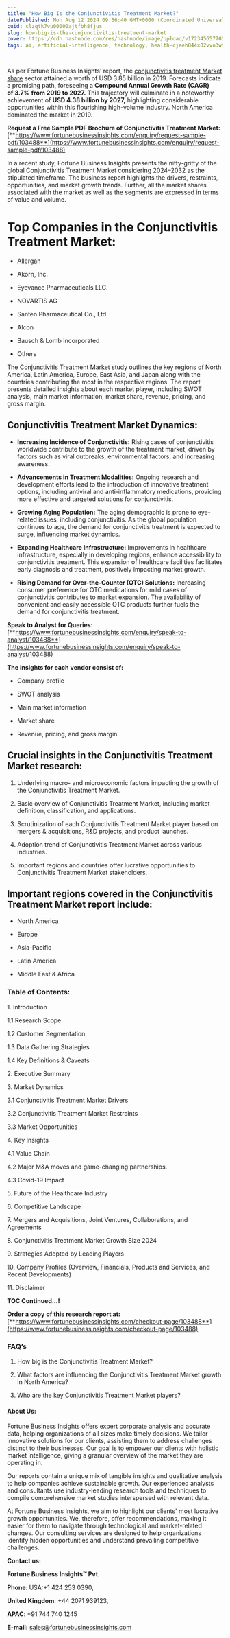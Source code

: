 ```yaml
---
title: "How Big Is the Conjunctivitis Treatment Market?"
datePublished: Mon Aug 12 2024 09:56:40 GMT+0000 (Coordinated Universal Time)
cuid: clzqtk7vu00000ajtfbh8fjus
slug: how-big-is-the-conjunctivitis-treatment-market
cover: https://cdn.hashnode.com/res/hashnode/image/upload/v1723456577051/5930d2ec-c77d-4b03-b347-206b45914099.png
tags: ai, artificial-intelligence, technology, health-cjaeh844x02vvo3wtj5r2s75q, healthcare

---
```


As per Fortune Business Insights’ report, the [conjunctivitis treatment Market share](https://www.fortunebusinessinsights.com/conjunctivitis-treatment-market-103488) sector attained a worth of USD 3.85 billion in 2019. Forecasts indicate a promising path, foreseeing a **Compound Annual Growth Rate (CAGR) of 3.7% from 2019 to 2027.** This trajectory will culminate in a noteworthy achievement of **USD 4.38 billion by 2027,** highlighting considerable opportunities within this flourishing high-volume industry. North America dominated the market in 2019.

**Request a Free Sample PDF Brochure of Conjunctivitis Treatment Market:** [**https://www.fortunebusinessinsights.com/enquiry/request-sample-pdf/103488**](https://www.fortunebusinessinsights.com/enquiry/request-sample-pdf/103488)

In a recent study, Fortune Business Insights presents the nitty-gritty of the global Conjunctivitis Treatment Market considering 2024–2032 as the stipulated timeframe. The business report highlights the drivers, restraints, opportunities, and market growth trends. Further, all the market shares associated with the market as well as the segments are expressed in terms of value and volume.

# **Top Companies in the Conjunctivitis Treatment Market:**

* Allergan
    
* Akorn, Inc.
    
* Eyevance Pharmaceuticals LLC.
    
* NOVARTIS AG
    
* Santen Pharmaceutical Co., Ltd
    
* Alcon
    
* Bausch & Lomb Incorporated
    
* Others
    

The Conjunctivitis Treatment Market study outlines the key regions of North America, Latin America, Europe, East Asia, and Japan along with the countries contributing the most in the respective regions. The report presents detailed insights about each market player, including SWOT analysis, main market information, market share, revenue, pricing, and gross margin.

## Conjunctivitis Treatment Market **Dynamics**:

* **Increasing Incidence of Conjunctivitis:** Rising cases of conjunctivitis worldwide contribute to the growth of the treatment market, driven by factors such as viral outbreaks, environmental factors, and increasing awareness.
    
* **Advancements in Treatment Modalities:** Ongoing research and development efforts lead to the introduction of innovative treatment options, including antiviral and anti-inflammatory medications, providing more effective and targeted solutions for conjunctivitis.
    
* **Growing Aging Population:** The aging demographic is prone to eye-related issues, including conjunctivitis. As the global population continues to age, the demand for conjunctivitis treatment is expected to surge, influencing market dynamics.
    
* **Expanding Healthcare Infrastructure:** Improvements in healthcare infrastructure, especially in developing regions, enhance accessibility to conjunctivitis treatment. This expansion of healthcare facilities facilitates early diagnosis and treatment, positively impacting market growth.
    
* **Rising Demand for Over-the-Counter (OTC) Solutions:** Increasing consumer preference for OTC medications for mild cases of conjunctivitis contributes to market expansion. The availability of convenient and easily accessible OTC products further fuels the demand for conjunctivitis treatment.
    

**Speak to Analyst for Queries:** [**https://www.fortunebusinessinsights.com/enquiry/speak-to-analyst/103488**](https://www.fortunebusinessinsights.com/enquiry/speak-to-analyst/103488)

**The insights for each vendor consist of:**

* Company profile
    
* SWOT analysis
    
* Main market information
    
* Market share
    
* Revenue, pricing, and gross margin
    

## **Crucial insights in the Conjunctivitis Treatment Market research:**

1. Underlying macro- and microeconomic factors impacting the growth of the Conjunctivitis Treatment Market.
    
2. Basic overview of Conjunctivitis Treatment Market, including market definition, classification, and applications.
    
3. Scrutinization of each Conjunctivitis Treatment Market player based on mergers & acquisitions, R&D projects, and product launches.
    
4. Adoption trend of Conjunctivitis Treatment Market across various industries.
    
5. Important regions and countries offer lucrative opportunities to Conjunctivitis Treatment Market stakeholders.
    

## **Important regions covered in the Conjunctivitis Treatment Market report include:**

* North America
    
* Europe
    
* Asia-Pacific
    
* Latin America
    
* Middle East & Africa
    

### **Table of Contents:**

1\. Introduction

1.1 Research Scope

1.2 Customer Segmentation

1.3 Data Gathering Strategies

1.4 Key Definitions & Caveats

2\. Executive Summary

3\. Market Dynamics

3.1 Conjunctivitis Treatment Market Drivers

3.2 Conjunctivitis Treatment Market Restraints

3.3 Market Opportunities

4\. Key Insights

4.1 Value Chain

4.2 Major M&A moves and game-changing partnerships.

4.3 Covid-19 Impact

5\. Future of the Healthcare Industry

6\. Competitive Landscape

7\. Mergers and Acquisitions, Joint Ventures, Collaborations, and Agreements

8\. Conjunctivitis Treatment Market Growth Size 2024

9\. Strategies Adopted by Leading Players

10\. Company Profiles (Overview, Financials, Products and Services, and Recent Developments)

11\. Disclaimer

**TOC Continued…!**

**Order a copy of this research report at:** [**https://www.fortunebusinessinsights.com/checkout-page/103488**](https://www.fortunebusinessinsights.com/checkout-page/103488)

### **FAQ’s**

1. How big is the Conjunctivitis Treatment Market?
    
2. What factors are influencing the Conjunctivitis Treatment Market growth in North America?
    
3. Who are the key Conjunctivitis Treatment Market players?
    

#### **About Us:**

Fortune Business Insights offers expert corporate analysis and accurate data, helping organizations of all sizes make timely decisions. We tailor innovative solutions for our clients, assisting them to address challenges distinct to their businesses. Our goal is to empower our clients with holistic market intelligence, giving a granular overview of the market they are operating in.

Our reports contain a unique mix of tangible insights and qualitative analysis to help companies achieve sustainable growth. Our experienced analysts and consultants use industry-leading research tools and techniques to compile comprehensive market studies interspersed with relevant data.

At Fortune Business Insights, we aim to highlight our clients' most lucrative growth opportunities. We, therefore, offer recommendations, making it easier for them to navigate through technological and market-related changes. Our consulting services are designed to help organizations identify hidden opportunities and understand prevailing competitive challenges.

**Contact us:**

**Fortune Business Insights™ Pvt.**

**Phone**: USA:+1 424 253 0390,

**United Kingdom**: +44 2071 939123,

**APAC**: +91 744 740 1245

**E-mail:** [sales@fortunebusinessinsights.com](mailto:sales@fortunebusinessinsights.com)